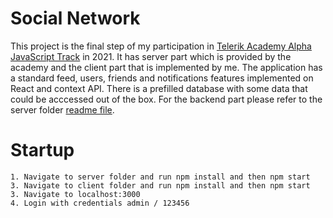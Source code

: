 # Social Network

This project is the final step of my participation in [Telerik Academy Alpha JavaScript Track](https://www.telerikacademy.com/alpha/javascript) in 2021. It has server part which is provided by the academy and the client part that is implemented by me. The application has a standard feed, users, friends and notifications features implemented on React and context API. There is a prefilled database with some data that could be acccessed out of the box. For the backend part please refer to the server folder [readme file](https://github.com/venzovisa/social-network/tree/main/server).

# Startup

```
1. Navigate to server folder and run npm install and then npm start
3. Navigate to client folder and run npm install and then npm start
3. Navigate to localhost:3000
4. Login with credentials admin / 123456
```